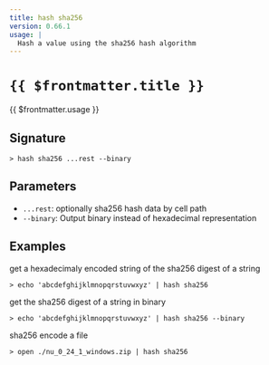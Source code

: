 ```yaml
---
title: hash sha256
version: 0.66.1
usage: |
  Hash a value using the sha256 hash algorithm
---
```


# <code>{{ $frontmatter.title }}</code>

<div style='white-space: pre-wrap;'>{{ $frontmatter.usage }}</div>

## Signature

```> hash sha256 ...rest --binary```

## Parameters

 -  `...rest`: optionally sha256 hash data by cell path
 -  `--binary`: Output binary instead of hexadecimal representation

## Examples

get a hexadecimaly encoded string of the sha256 digest of a string
```shell
> echo 'abcdefghijklmnopqrstuvwxyz' | hash sha256
```

get the sha256 digest of a string in binary
```shell
> echo 'abcdefghijklmnopqrstuvwxyz' | hash sha256 --binary
```

sha256 encode a file
```shell
> open ./nu_0_24_1_windows.zip | hash sha256
```
